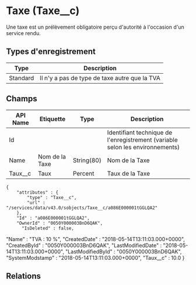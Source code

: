 # Taxe (Taxe__c)

Une taxe est un prélèvement obligatoire perçu d'autorité à l'occasion d'un service rendu.

## Types d'enregistrement

|Type| Description |
|--|--|
| Standard | Il n'y a pas de type de taxe autre que la TVA |

## Champs

| API Name | Etiquette | Type | Description |
|--|--|--|--|
| Id |  |  | Identifiant technique de l'enregistrement (variable selon les environnements) |
| Name | Nom de la Taxe | String(80) | Nom de la Taxe |
| Taux__c | Taux | Percent | Taux de la Taxe |

    {
		"attributes" : {
		    "type" : "Taxe__c",
		    "url" : "/services/data/v43.0/sobjects/Taxe__c/a086E000001tGGLQA2"
		},
		"Id" : "a086E000001tGGLQA2",
		"OwnerId" : "0050Y000003BnD6QAK",
		  "IsDeleted" : false,
  "Name" : "TVA : 10 %",
  "CreatedDate" : "2018-05-14T13:11:03.000+0000",
  "CreatedById" : "0050Y000003BnD6QAK",
  "LastModifiedDate" : "2018-05-14T13:11:03.000+0000",
  "LastModifiedById" : "0050Y000003BnD6QAK",
  "SystemModstamp" : "2018-05-14T13:11:03.000+0000",
  "Taux__c" : 10.0
}

## Relations
<!--stackedit_data:
eyJoaXN0b3J5IjpbLTc0ODUxNTQ3MywtNDE1Nzg2NTU2LDEzOT
QwMzU4NDddfQ==
-->